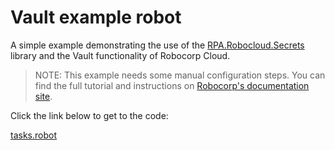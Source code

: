 # Vault example robot

A simple example demonstrating the use of the [RPA.Robocloud.Secrets](https://robocorp.com/docs/libraries/rpa-framework/rpa-robocloud-secrets) library and the Vault functionality of Robocorp Cloud.

> NOTE: This example needs some manual configuration steps. You can find the full tutorial and instructions on [Robocorp's documentation site](https://robocorp.com/docs/development-howtos/variables-and-secrets/vault).

Click the link below to get to the code:

[tasks.robot](./tasks.robot)
